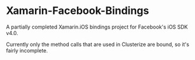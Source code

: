 # Xamarin-Facebook-Bindings

A partially completed Xamarin.iOS bindings project for Facebook's iOS SDK v4.0.

Currently only the method calls that are used in Clusterize are bound, so it's fairly incomplete.
